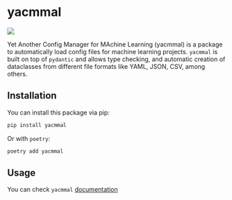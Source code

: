 # yacmmal

<a href="https://pypi.python.org/pypi/yacmmal"><img src="https://img.shields.io/pypi/v/yacmmal.svg"/></a>

Yet Another Config Manager for MAchine Learning (yacmmal) is a package to automatically load config files for machine learning projects. `yacmmal` is built on top of `pydantic` and allows type checking, and automatic creation of dataclasses from different file formats like YAML, JSON, CSV, among others.

## Installation

You can install this package via pip:

```sh
pip install yacmmal
```

Or with `poetry`:

```sh
poetry add yacmmal
```

## Usage

You can check `yacmmal` [documentation](https://yacmmal.readthedocs.io/en/latest/)
